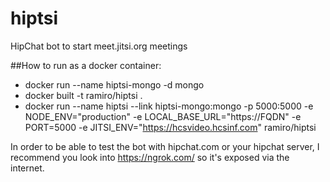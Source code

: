 # hiptsi
HipChat bot to start meet.jitsi.org meetings

##How to run as a docker container:
- docker run --name hiptsi-mongo -d mongo
- docker built -t ramiro/hiptsi .
- docker run --name hiptsi  --link hiptsi-mongo:mongo -p 5000:5000  -e NODE_ENV="production" -e LOCAL_BASE_URL="https://FQDN" -e PORT=5000 -e JITSI_ENV="https://hcsvideo.hcsinf.com" ramiro/hiptsi

In order to be able to test the bot with hipchat.com or your hipchat server, I recommend you look into https://ngrok.com/ so it's exposed via the internet.
